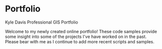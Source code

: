 # Portfolio
Kyle Davis Professional GIS Portfolio

Welcome to my newly created online portfolio! These code samples provide some insight into some of the projects I've have worked on in the past. Please bear with me as I continue to add more recent scripts and samples.

